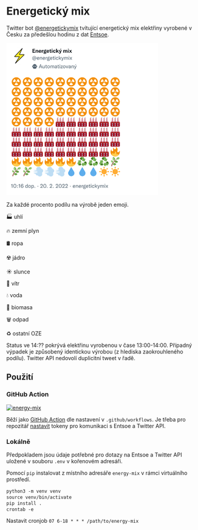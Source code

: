 # Energetický mix

Twitter bot [@energetickymix](https://twitter.com/energetickymix) tvítující energetický mix elektřiny vyrobené v Česku za předešlou hodinu z dat [Entsoe](https://transparency.entsoe.eu/).

![Screenshot of the bot status](images/status.png)

Za každé procento podílu na výrobě jeden emoji. 

🏭 uhlí

🔥 zemní plyn

🛢️ ropa

☢️ jádro

☀️ slunce

💨 vítr

💧 voda

🌿 biomasa

🗑️ odpad

♻️ ostatní OZE

Status ve 14:?? pokrývá elektřinu vyrobenou v čase 13:00-14:00. Případný výpadek je způsobený identickou výrobou (z hlediska zaokrouhleného podílu). Twitter API nedovolí duplicitní tweet v řadě.

## Použití

### GitHub Action

[![energy-mix](https://github.com/jandolezal/energy-mix/actions/workflows/energy-mix.yml/badge.svg?branch=main)](https://github.com/jandolezal/energy-mix/actions/workflows/energy-mix.yml)

Běží jako [GitHub Action](https://docs.github.com/en/actions/guides/building-and-testing-python) dle nastavení v `.github/workflows`. Je třeba pro repozitář [nastavit](https://docs.github.com/en/actions/reference/encrypted-secrets#creating-encrypted-secrets-for-a-repository) tokeny pro komunikaci s Entsoe a Twitter API.

### Lokálně

Předpokladem jsou údaje potřebné pro dotazy na Entsoe a Twitter API uložené v souboru `.env` v kořenovém adresáři.

Pomocí `pip` instalovat z místního adresáře `energy-mix` v rámci virtuálního prostředí.

```
python3 -m venv venv
source venv/bin/activate
pip install .
crontab -e
```

Nastavit cronjob `07 6-18 * * * /path/to/energy-mix`
